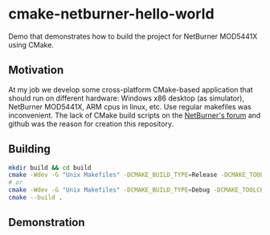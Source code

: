 # cmake-netburner-hello-world

Demo that demonstrates how to build the project for NetBurner MOD5441X using CMake.

## Motivation

At my job we develop some cross-platform CMake-based application that should run on different hardware: Windows x86 desktop (as simulator), NetBurner MOD5441X, ARM cpus in linux, etc. Use regular makefiles was inconvenient. The lack of CMake build scripts on the [NetBurner's forum](https://forum.embeddedethernet.com/index.php) and github was the reason for creation this repository.

## Building

```bash
mkdir build && cd build
cmake -Wdev -G "Unix Makefiles" -DCMAKE_BUILD_TYPE=Release -DCMAKE_TOOLCHAIN_FILE=../m68k-unknown-elf.cmake ..
# or
cmake -Wdev -G "Unix Makefiles" -DCMAKE_BUILD_TYPE=Debug -DCMAKE_TOOLCHAIN_FILE=../m68k-unknown-elf.cmake ..
cmake --build .
```

## Demonstration

